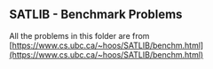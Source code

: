## SATLIB - Benchmark Problems

All the problems in this folder are from [https://www.cs.ubc.ca/~hoos/SATLIB/benchm.html](https://www.cs.ubc.ca/~hoos/SATLIB/benchm.html)